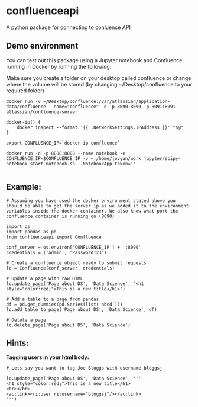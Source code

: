 # confluenceapi
A python package for connecting to conluence API


## Demo environment
You can test out this package using a Jupyter notebook and Confluence running in Docker by running the following:

Make sure you create a folder on your desktop called confluence or change where the volume will be stored (by changing ~/Desktop/confluence to your required folder)

```
docker run -v ~/Desktop/confluence:/var/atlassian/application-data/confluence --name="confluence" -d -p 8090:8090 -p 8091:8091 atlassian/confluence-server

docker-ip() {
	docker inspect --format '{{ .NetworkSettings.IPAddress }}' "$@"
}

export CONFLUENCE_IP=`docker-ip confluence`

docker run -d -p 8888:8888 --name notebook -e CONFLUENCE_IP=$CONFLUENCE_IP -v ~:/home/jovyan/work jupyter/scipy-notebook start-notebook.sh --NotebookApp.token=''


```


Example:
--------
```
# Assuming you have used the docker environment stated above you should be able to get the server ip as we added it to the environment variables inside the docker container. We also know what port the confluence container is running on (8090)

import os
import pandas as pd
from confluenceapi import Confluence

conf_server = os.environ['CONFLUENCE_IP'] + ':8090'
credentials = ('admin', 'Password123')

# Create a confluence object ready to submit requests 
lc = Confluence(conf_server, credentials)

# Update a page with raw HTML
lc.update_page('Page about DS', 'Data Science', '<h1 style="color:red;">This is a new title</h1>')

# Add a table to a page from pandas
df = pd.get_dummies(pd.Series(list('abcd')))
lc.add_table_to_page('Page about DS', 'Data Science', df)

# Delete a page
lc.delete_page('Page about DS', 'Data Science')
```

Hints:
------

**Tagging users in your html body:**

```
# Lets say you want to tag Joe Bloggs with username bloggsj

lc.update_page('Page about DS', 'Data Science', '''
<h1 style="color:red;">This is a new title</h1>
<br></br>
<ac:link><ri:user ri:username="bloggsj"/></ac:link>
''')
```


